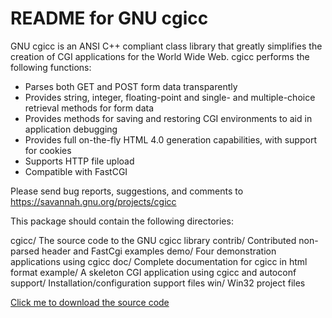 # README for GNU cgicc

GNU cgicc is an ANSI C++ compliant class library that greatly simplifies the
creation of CGI applications for the World Wide Web. cgicc performs the
following functions:

- Parses both GET and POST form data transparently
- Provides string, integer, floating-point and single- and multiple-choice
  retrieval methods for form data
- Provides methods for saving and restoring CGI environments to aid in
  application debugging
- Provides full on-the-fly HTML 4.0 generation capabilities, with support for
  cookies
- Supports HTTP file upload
- Compatible with FastCGI

Please send bug reports, suggestions, and comments to
https://savannah.gnu.org/projects/cgicc

This package should contain the following directories:

cgicc/ The source code to the GNU cgicc library contrib/ Contributed non-parsed
header and FastCgi examples demo/ Four demonstration applications using cgicc
doc/ Complete documentation for cgicc in html format example/ A skeleton CGI
application using cgicc and autoconf support/ Installation/configuration support
files win/ Win32 project files

[Click me to download the source code](https://ftp.gnu.org/gnu/cgicc/cgicc-3.2.19.tar.gz)
